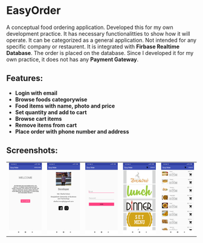 # EasyOrder
A conceptual food ordering application. Developed this for my own development practice. It has necessary functionalitties to show how it will operate. It can be categorized as a general application. Not intended for any specific company or restaurent. It is integrated with **Firbase Realtime Database**. The order is placed on the database. Since I developed it for my own practice, it does not has any **Payment Gateway**.

## Features:
* **Login with email**
* **Browse foods categorywise**
* **Food items with name, photo and price**
* **Set quantity and add to cart**
* **Browse cart items**
* **Remove items from cart**
* **Place order with phone number and address**

## Screenshots:
|   |   |   |   |   |
:-----:|:-----:|:-----:|:-----:|:-----:
![s1](/Snapshots/Screenshot_2019-09-02-15-16-51-591_com.res.easyorder.png) | ![s2](/Snapshots/Screenshot_2019-09-02-15-16-58-374_com.res.easyorder.png) | ![s3](/Snapshots/Screenshot_2019-09-02-15-17-02-965_com.res.easyorder.png) | ![s4](/Snapshots/Screenshot_2019-09-02-15-17-42-671_com.res.easyorder.png) | ![s5](/Snapshots/Screenshot_2019-09-02-15-18-16-871_com.res.easyorder.png)
